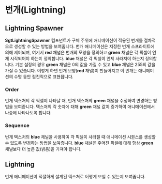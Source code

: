 # 번개(Lightning)

## Lightning Spawner

**SgtLightningSpawner** 컴포넌트가 구체 주위에 애니메이션이 적용된 번개를 절차적으로 생성할 수 있는 방법을 보여줍니다. 번개 애니메이션은 지정한 번개 스프라이트에 의해 제어되며, 여기서 **red** 채널은 번개의 모양을 정의하고 **green** 채널은 각 픽셀이 언제 시작되어야 하는지 정의합니다. **blue** 채널은 각 픽셀이 언제 사라져야 하는지 정의합니다. 기본 설정의 경우 **green** 채널은 0의 값을 가질 수 있고 **blue** 채널은 255의 값을 가질 수 있습니다. 이렇게 하면 번개 모양(**red** 채널)이 만들어지고 이 번개는 애니메이션의 수명 동안 점진적으로 표현됩니다.

### Order

번개 텍스처의 각 픽셀이 나타날 때, 번개 텍스처의 **green** 채널을 수정하여 변경하는 방법을 보여줍니다. 텍스처의 각 숫자에 대해 **green** 채널 값이 증가하여 애니메이션에서 나중에 나타나도록 합니다.

### Sequence

번개 텍스처의 **blue** 채널을 사용하여 각 픽셀이 사라질 때 애니메이션 시퀀스를 생성할 수 있도록 변경하는 방법을 보여줍니다. **blue** 채널은 주어진 픽셀에 대해 항상 **green** 채널보다 더 높은 값(밝음)을 가져야 합니다.

## Lightning

번개 애니메이션이 적절하게 설계된 텍스처로 어떻게 보일 수 있는지 보여줍니다.